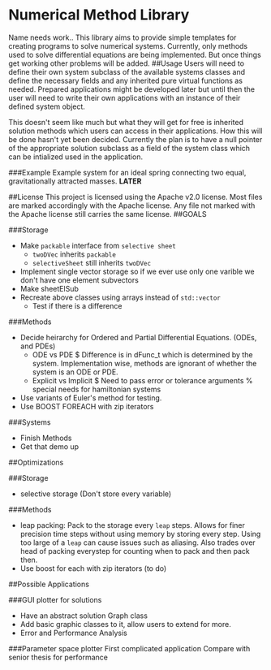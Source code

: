 Numerical Method Library 
============
Name needs work.. This library aims to provide simple templates for creating programs to solve numerical systems.  Currently, only methods used to solve differential equations are being implemented.  But once things get working other problems will be added.
##Usage
Users will need to define their own system subclass of the available systems classes and define the necessary fields and any inherited pure virtual functions as needed.  Prepared applications might be developed later but until then the user will need to write their own applications with an instance of their defined system object.

This doesn't seem like much but what they will get for free is inherited solution methods which users can access in their applications.  How this will be done hasn't yet been decided.  Currently the plan is to have a null pointer of the appropriate solution subclass as a field of the system class which can be intialized used in the application. 

###Example
Example system for an ideal spring connecting two equal, gravitationally attracted masses.
__LATER__
<!--```CPP
    class springTest_system	:public ode, hamiltonian
    {
    	public:
    		void derivative( y_vec& y, y_vec& y_dot );		//inherited by ODE needed for the solution
    		const unsigned int varCount = 1;
    		double l = 1;	// natural length (delta X)
    		double k = 0.1; // spring stiffness
    		double m = 1;	// mass of the object
    };
```
In main or application
```CPP
springSystem mySystem;
mySystem.k = 0.2						// change parameters or constants
mySystem.solution = new classicRK();	// choose classical Runge Kutta method
										// could do Euler etc.
mySystem.solution.solve( tFinal, dt );	// ( unsinged int, double )
//mySystem.solution.result				// access the solution, do what you want with it
```
-->
##License
This project is licensed using the Apache v2.0 license.  Most files are marked accordingly with the Apache license.  Any file not marked with the Apache license still carries the same license.
##GOALS

###Storage
- Make `packable` interface from `selective sheet`
	* `twoDVec` inherits `packable`
	* `selectiveSheet` still inherits `twoDVec`
- Implement single vector storage so if we ever use only one varible we don't have one element subvectors
- Make sheetElSub
- Recreate above classes using arrays instead of `std::vector`
	* Test if there is a difference

###Methods 
- Decide heirarchy for Ordered and Partial Differential Equations. (ODEs, and PDEs)
	* ODE vs PDE 
	  $ Difference is in dFunc_t which is determined by the system. Implementation wise, methods are ignorant of whether the system is an ODE or PDE.
	* Explicit vs Implicit
	  $ Need to pass error or tolerance arguments
	   % special needs for hamiltonian systems
- Use variants of Euler's method for testing.
- Use BOOST FOREACH with zip iterators

###Systems
- Finish Methods
- Get that demo up

##Optimizations

###Storage
- selective storage (Don't store every variable)

###Methods
- leap packing: Pack to the storage every `leap` steps.  Allows for finer precision time steps without using memory by storing every step.  Using too large of a `leap` can cause issues such as aliasing.  Also trades over head of packing everystep for counting when to pack and then pack then.
- Use boost for each with zip iterators (to do)

##Possible Applications

###GUI plotter for solutions
- Have an abstract solution Graph class
- Add basic graphic classes to it, allow users to extend for more.
- Error and Performance Analysis

###Parameter space plotter
First complicated application
Compare with senior thesis for performance

